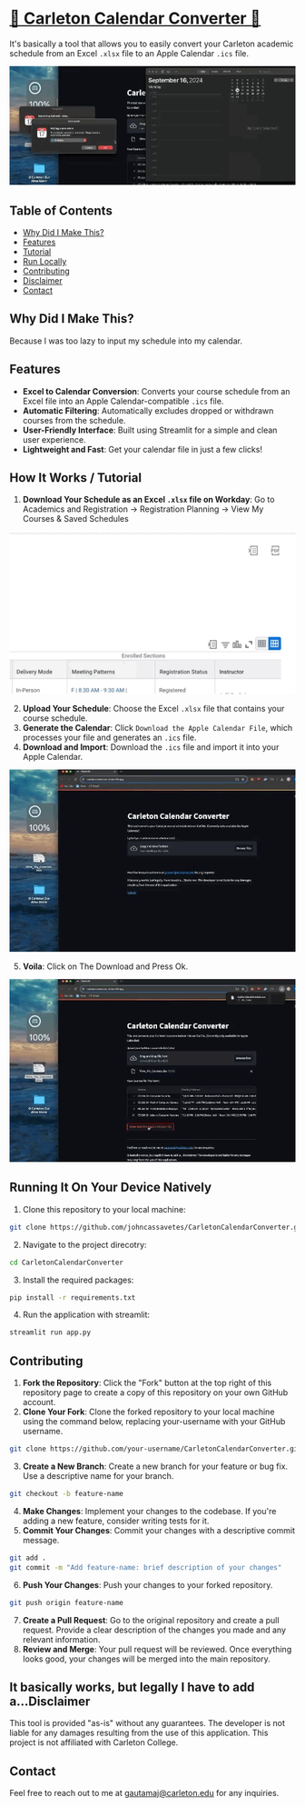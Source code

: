 # [📆 Carleton Calendar Converter 🥏](https://carletoncalendar.streamlit.app/)

It's basically a tool that allows you to easily convert your Carleton academic schedule from an Excel `.xlsx` file to an Apple Calendar `.ics` file.

![main](img/main.gif)

## Table of Contents
- [Why Did I Make This?](#why-did-i-make-this)
- [Features](#features)
- [Tutorial](#how-it-works--tutorial)
- [Run Locally](#running-it-on-your-device-natively)
- [Contributing](#contributing)
- [Disclaimer](#it-basically-works-but-legally-i-have-to-add-adisclaimer)
- [Contact](#contact)

## Why Did I Make This?

Because I was too lazy to input my schedule into my calendar.

## Features

- **Excel to Calendar Conversion**: Converts your course schedule from an Excel file into an Apple Calendar-compatible `.ics` file.
- **Automatic Filtering**: Automatically excludes dropped or withdrawn courses from the schedule.
- **User-Friendly Interface**: Built using Streamlit for a simple and clean user experience.
- **Lightweight and Fast**: Get your calendar file in just a few clicks!

## How It Works / Tutorial

1. **Download Your Schedule as an Excel `.xlsx` file on Workday**: Go to Academics and Registration -> Registration Planning -> View My Courses & Saved Schedules

![excel](img/DownloadExcel/1.gif)

2. **Upload Your Schedule**: Choose the Excel `.xlsx` file that contains your course schedule.
3. **Generate the Calendar**: Click `Download the Apple Calendar File`, which processes your file and generates an `.ics` file.
4. **Download and Import**: Download the `.ics` file and import it into your Apple Calendar.

![1](img/HowItWorks/1.gif)

5. **Voila**: Click on The Download and Press Ok.

![2](img/HowItWorks/2.gif)

## Running It On Your Device Natively
1. Clone this repository to your local machine:
```bash
git clone https://github.com/johncassavetes/CarletonCalendarConverter.git
```
2. Navigate to the project direcotry:
```bash
cd CarletonCalendarConverter
```
3. Install the required packages:
```bash
pip install -r requirements.txt
```
4. Run the application with streamlit:
```bash
streamlit run app.py
```

## Contributing
1. **Fork the Repository**: Click the "Fork" button at the top right of this repository page to create a copy of this repository on your own GitHub account.
2. **Clone Your Fork**: Clone the forked repository to your local machine using the command below, replacing your-username with your GitHub username.
```bash
git clone https://github.com/your-username/CarletonCalendarConverter.git
```
3. **Create a New Branch**: Create a new branch for your feature or bug fix. Use a descriptive name for your branch.
```bash
git checkout -b feature-name
```
4. **Make Changes**: Implement your changes to the codebase. If you're adding a new feature, consider writing tests for it.
5. **Commit Your Changes**: Commit your changes with a descriptive commit message.
```bash
git add .
git commit -m "Add feature-name: brief description of your changes"
```
6. **Push Your Changes**: Push your changes to your forked repository.
```bash
git push origin feature-name
```
7. **Create a Pull Request**: Go to the original repository and create a pull request. Provide a clear description of the changes you made and any relevant information.
8. **Review and Merge**: Your pull request will be reviewed. Once everything looks good, your changes will be merged into the main repository.

## It basically works, but legally I have to add a...Disclaimer
This tool is provided "as-is" without any guarantees. The developer is not liable for any damages resulting from the use of this application. This project is not affiliated with Carleton College. 

## Contact
Feel free to reach out to me at gautamaj@carleton.edu for any inquiries.